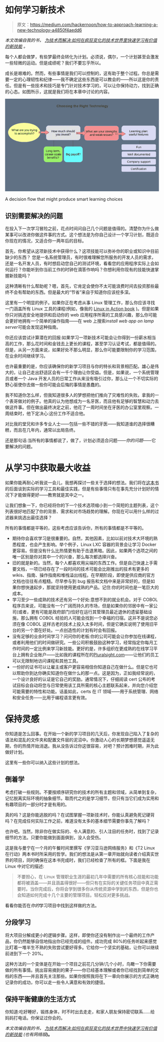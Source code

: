 # 如何学习新技术

> 原文：<https://medium.com/hackernoon/how-to-approach-learning-a-new-technology-a4850f4aedd6>

*本文改编自我的书，* [*为技术而解决:如何在疯狂变化的技术世界里快速学习有价值的新技能*](https://learntech.bootstrap-it.com) *。*

每个人都会做梦，有些梦最终会转化为计划。必须说，偶尔，一个计划甚至会激发一些轻微的运动。但是成绩呢？我们不要忘乎所以。

成长是艰难的。然而，有些事情是我们可以控制的，这有助于整个过程。你总是需要一定的心理韧性和纪律——我不确定这些东西是可以教会的——所以这是你的责任。但是有一些技术和技巧是专门针对技术学习的，可以让你保持动力，找到正确的心态。如图所示，这就是我们将在本章中讨论的内容。

![](img/27ae12c35fd2284b13a17fc6d4efbfb4.png)

A decision flow that might produce smart learning choices

## 识别需要解决的问题

在投入下一次学习冒险之前，花点时间问自己几个问题是值得的。清楚你为什么做某事可以改进你做这件事的方式。这个想法是为你自己设计一个学习计划，既适合你现在的情况，又适合你一两年后的目标。

首先，你希望从这项新技术中获得什么？这项技能可以弥补你的职业或知识中目前缺少的东西？
您是一名系统管理员，有时很难理解您所服务的开发人员的需求，还是一名开发人员，有时想启动您自己的测试环境，看看您的应用程序实际上会如何运行？你能听到你当前工作的时钟在滴答作响吗？你想利用你现有的技能快速掌握新技能吗？

这种清晰有什么帮助呢？嗯，首先，它肯定会使你不太可能浪费时间去投资那些最终不会有帮助的东西。但是最大的“节省”来自于知道你应该挖多深。

这里有一个明显的例子。如果你正在考虑从事 Linux 管理工作，那么你应该寻找一门涵盖所有 Linux 工具的课程(例如，像我的 [Linux in Action book](https://www.manning.com/books/linux-in-action?a_aid=bootstrap-it&a_bid=4ca15fc9&chan=Solving1) )。但是如果你只对挑选安全地提供和启动你的 web 应用程序所需的工具感兴趣，那么你可能会更好地拥有一个简单的操作指南——在 web 上搜索*install web app on lamp server*可能会发现这种指南。

你还应该尝试计算潜在的回报:如果学习一项新技术可能会让你得到一份薪水相当高的工作，那么花时间和金钱去上更长的课程，甚至学习认证考试，都是值得的。但是，从另一方面来说，如果好处不那么明显，那么你可能要限制你的学习范围，在业余时间继续学习。

也许最重要的是，你应该确保你的新学习项目与你的特长和背景相匹配。雄心是伟大的，让自己走出舒适区会有一千个理由让你受益。但是，如果说，一个系统管理员或者一个 Java 开发人员的日常工作从来没有吸引过你，那么让一个不切实际的野心驱使你去做一些你可能会后悔的事情是愚蠢的。

我不知道你怎么样，但我知道很多人的梦想把他们推向了灾难性的失败。拿我的一个表哥做对的例子。他真的认为他想成为一名牙医，而且他有足够的智慧和动力去做这件事。但在做出最终决定之前，他花了一周时间坐在牙医的办公室里观察。一周结束时，他下定决心:这份工作不适合他。

对比我的堂兄和许多专业人士——包括一些不错的牙医——我知道谁的选择很糟糕，而且在几年内，通常以出局告终。

还是那句话:当所有的事情都说了，做了，计划必须适合问题——*你的问题*——它要解决的问题。

# 从学习中获取最大收益

如果你能再耐心听我说一会儿，我想再探讨一些关于选择的想法。我们将在[这本书](https://learntech.bootstrap-it.com)的后面谈到实际的学习工具和最佳实践，但是有些事情只有在事先充分计划好的情况下才能做得更好——教育就是其中之一。

让我们想象一下，你已经将你的下一个技术选项缩小到一个简短的主题列表，这个列表很好地匹配了你的背景、需求和对市场趋势的理解。你现在可以用什么样的过滤器来挑选出最佳选择？

所有的事情都是平等的，这些考虑应该告诉你，所有的事情都是不平等的。

*   期待你会喜欢学习是很重要的。自然，其他因素，比如以前对技术大环境的熟悉程度，也会产生影响。举个例子，Linux LXC 容器的背景会让学习 Docker 更容易。但是没有什么比热情更有助于击退黑暗。因此，如果两个选项之间的唯一区别是你对其中一个的兴奋，那么每次都选择兴奋。
*   旧的就是新的。当然，每个人都喜欢用尖端的东西工作。但是自己快速上手需要文档，一项已经存在了一段时间的技术可能会比刚推出的技术有更多的 wikis、指南、操作指南和堆栈溢出线程。在早期阶段，即使是供应商的官方文档也往往有点粗糙。尽早参与到 bug 报告和文档中来是非常好的，但是如果你想快速起步，那就坚持使用更成熟的产品。记住:你的时间也是一笔巨大的成本。
*   学习至少一些成熟的技术还有另一个好处:意想不到的就业机会。对于 COBOL 程序员来说，可能没有一个广阔而持久的市场，但是如果你的邻居中有一家公司(或者，更有可能是政府部门)恰好在运行其管理员最近退休的遗留基础设施，那么拥有 COBOL 经验的人可能会找到一个幸福的归宿。这并不是说您必须在像 COBOL 这样古老的技术上投入太多时间，但是它确实说明了使用旧平台的另一个潜在好处。一点创造性的计划有时会有回报。
*   没有足够的业余时间学习？问问你的老板:你的公司可能会让你参加在线课程，或者利用他们的时间做研究。一些公司积极鼓励这种学习，经常指定你每月工作时间的一定比例来学习新技能。更好的是，许多组织在更成熟的在线学习平台上拥有企业账户——比如我的课程所在的[Pluralsight.com](http://pluralsight.pxf.io/c/1191769/424552/7490?subId1=solving&u=https%3A%2F%2Fapp.pluralsight.com%2Fprofile%2Fauthor%2Fdavid-clinton)——让他们的员工可以无限制地访问课程和其他工具。
*   一份好的证书可以让雇主或客户更容易相信你知道自己在做什么。但是它也可以帮助你到达你确实知道你在做什么的那一点。这是因为，正如我经常说的，一个设计良好的认证是它自己的奖励。通常情况下，仔细阅读 cert 公布的考试目标会自动将您与日常使用该工具所需的核心主题联系起来，并向您介绍您可能需要的特性和功能。话虽如此，certs 在 IT 领域——用于系统管理、网络和安全任务——比用于编程语言更有效。

# 保持灵感

你知道是怎么回事。在开始一个新的学习项目的几天后，你发现自己陷入了复杂的语法和混乱的文件夹和配置文件层的泥沼中。你激动人心的长期梦想感觉遥遥无期，你的热情开始消退。我从没告诉过你这很容易，对吧？预计困难时期，并为此做好计划。

这里有一些你可以纳入这些计划的想法。

## 倒着学

考虑打破一些规则。不要按顺序研究你的技术的所有主题和领域，从简单到复杂，记忆脱离实际环境的抽象细节。取而代之的是学习细节，但只有当它们成为实用和有趣项目的一部分时才是有用的。

真的吗？这是你能逃脱的吗？在试图掌握一项新技术时，你能认真避免死记硬背吗？在完成任何实际工作之前，难道没有太多的基本细节需要你事先了解吗？

也许吧。当然，除非你在做实际的、令人满意的、引人注目的任务时，找到了记录细节的方法。只要你能做到面面俱到，没人会受伤。

这是我与曼宁在一个月的午餐时间里撰写《学习亚马逊网络服务》和《T2 Linux 在行动》两本书时所采用的哲学。我们的想法是从第一章开始就向读者介绍真实世界的项目，同时确保在这本书完成时，我们已经检查了所有的框。下面是我在 Linux 中对它的描述:

> 不要担心，在 Linux 管理职业生涯的最初几年中需要的所有核心技能和功能都将被涵盖——并且涵盖得很好——但只有在实际的关键任务项目中真正需要时。当你完成后，你将会学到很多你从传统资源中学到的东西，但是你也会知道如何完成十几个主要的管理项目。轻松应对更多挑战。

看看你能否在*你的*学习项目中找到这样做的方法。

## 分段学习

将大项目分解成更小的逻辑步骤。这样，即使你还没有制作出一个最终的工作产品，你仍然能够自信地指出你已经完成的组件。成功完成 80%的任务听起来感觉比盯着一堆半生不熟的失败尝试要好得多。它给你一个坚实的基础，让你可以继续前进到下一个 20%。

这种方法的一个变体是在开始一个项目之前花几分钟/几个小时，鸟瞰一下你需要做的所有事情。挑出容易摘到的果子——你已经基本理解或者你已经找到简单的文档的东西——并且首先关注那些。如果你按照我将在下一章向你展示的方式正确地记录你的成功，你可以走一些令人满意和有效的捷径。

## 保持平衡健康的生活方式

你知道:吃好睡好，锻炼身体，时不时出去走走，和家人朋友保持密切联系……给妈妈打电话。你保证过你会的。

*本文改编自我的书，* [*为技术而解决:如何在疯狂变化的技术世界中快速学习有价值的新技能*](https://www.amazon.com/gp/product/1976916178/ref=as_li_qf_sp_asin_il_tl?ie=UTF8&tag=projemun-20&camp=1789&creative=9325&linkCode=as2&creativeASIN=1976916178&linkId=706abb68f3b2c3837786ba1a03ccba92) *(也有网络版*[](https://learntech.bootstrap-it.com)**)。**